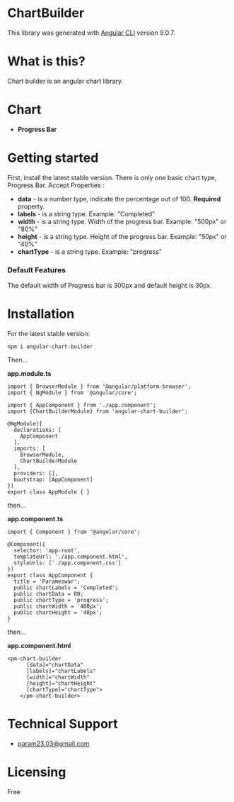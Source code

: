 # ChartBuilder

This library was generated with [Angular CLI](https://github.com/angular/angular-cli) version 9.0.7.

# What is this?

Chart builder is an angular chart library. 

# Chart

- **Progress Bar**

# Getting started

First, install the latest stable version. 
There is only one basic chart type, Progress Bar.
Accept Properties : 
- **data** - is a number type, indicate the percentage out of 100. **Required** property. 
- **labels** - is a string type. Example: "Completed"
- **width** - is a string type. Width of the progress bar. Example: "500px" or "80%"
- **height** - is a string type. Height of the progress bar. Example: "50px" or "40%"
- **chartType** - is a string type. Example: "progress"

### Default Features

The default width of Progress bar is 300px and default height is 30px.

# Installation 

For the latest stable version:

`npm i angular-chart-builder`

Then...

**app.module.ts**

```
import { BrowserModule } from '@angular/platform-browser';
import { NgModule } from '@angular/core';

import { AppComponent } from './app.component';
import {ChartBuilderModule} from 'angular-chart-builder';

@NgModule({
  declarations: [
    AppComponent
  ],
  imports: [
    BrowserModule,
    ChartBuilderModule
  ],
  providers: [],
  bootstrap: [AppComponent]
})
export class AppModule { }

```

then...

**app.component.ts**

```
import { Component } from '@angular/core';

@Component({
  selector: 'app-root',
  templateUrl: './app.component.html',
  styleUrls: ['./app.component.css']
})
export class AppComponent {
  title = 'Parameswar';
  public chartLabels = 'Completed';
  public chartData = 80;
  public chartType = 'progress';
  public chartWidth = '400px';
  public chartHeight = '40px';
}

```

then...

**app.component.html**

```
<pm-chart-builder
      [data]="chartData"
      [labels]="chartLabels"
      [width]="chartWidth"
      [height]="chartHeight"
      [chartType]="chartType">
    </pm-chart-builder>

```

# Technical Support

- param23.03@gmail.com

# Licensing

Free

